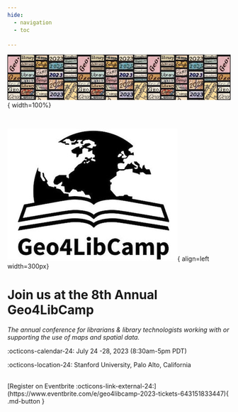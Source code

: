 ```yaml
---
hide:
  - navigation
  - toc

---
```


![](../images/2023-banner.jpg){ width=100%}

<br>

![Geo4LibCamp-logo](images/banner.jpg){ align=left width=300px}

# Join us at the 8th Annual Geo4LibCamp
*The annual conference for librarians & library technologists working with or supporting the use of maps and spatial data.*

:octicons-calendar-24: July 24 -28, 2023 (8:30am-5pm PDT)

:octicons-location-24: Stanford University, Palo Alto, California
	


<br>
[Register on Eventbrite :octicons-link-external-24:](https://www.eventbrite.com/e/geo4libcamp-2023-tickets-643151833447){ .md-button } 

<!--[View the tentative 2023 Agenda](2023/agenda.md)
[Read more about Geo4LibCamp](about.md)-->

	
	
	









